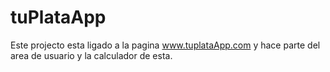 # tuPlataApp
Este projecto esta ligado a la pagina www.tuplataApp.com y hace parte del area de usuario y la calculador de esta.
